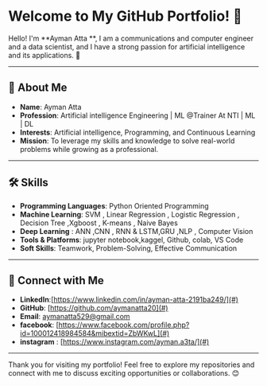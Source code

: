 # Welcome to My GitHub Portfolio! 🎉

Hello! I'm **Ayman Atta **, I am a communications and computer engineer and a data scientist, and I have a strong passion for artificial intelligence and its applications.  🚀

---

## 🌟 About Me

- **Name**: Ayman Atta  
- **Profession**: Artificial intelligence Engineering | ML @Trainer At NTI | ML | DL
- **Interests**: Artificial intelligence, Programming,  and Continuous Learning  
- **Mission**: To leverage my skills and knowledge to solve real-world problems while growing as a professional.  

---

## 🛠️ Skills
- **Programming Languages**: Python Oriented Programming
- **Machine Learning**: SVM , Linear Regression , Logistic Regression , Decision Tree ,Xgboost , K-means  , Naive Bayes  
- **Deep Learning** : ANN ,CNN , RNN & LSTM,GRU ,NLP , Computer Vision 
- **Tools & Platforms**: jupyter notebook,kaggel, Github, colab, VS Code  
- **Soft Skills**: Teamwork, Problem-Solving, Effective Communication  

---

## 🔗 Connect with Me

- **LinkedIn**:[https://www.linkedin.com/in/ayman-atta-2191ba249/](#)
- **GitHub**: [https://github.com/aymanatta20](#)  
- **Email**:  [aymanatta529@gmail.com](#)
- **facebook**: [https://www.facebook.com/profile.php?id=100012418984584&mibextid=ZbWKwL](#)
- **instagram** : [https://www.instagram.com/ayman.a3ta/](#)

---

Thank you for visiting my portfolio! Feel free to explore my repositories and connect with me to discuss exciting opportunities or collaborations. 😊

